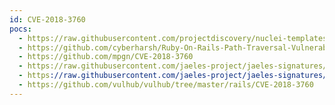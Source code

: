 ```yaml
---
id: CVE-2018-3760
pocs:
  - https://raw.githubusercontent.com/projectdiscovery/nuclei-templates/master/cves/2018/CVE-2018-3760.yaml
  - https://github.com/cyberharsh/Ruby-On-Rails-Path-Traversal-Vulnerability-CVE-2018-3760-
  - https://github.com/mpgn/CVE-2018-3760
  - https://raw.githubusercontent.com/jaeles-project/jaeles-signatures/master/cves/rails-cve-2018-3760.yaml
  - https://raw.githubusercontent.com/jaeles-project/jaeles-signatures/master/cves/rails-sprockets-info-leak-cve-2018-3760.yamlcourses:
  - https://github.com/vulhub/vulhub/tree/master/rails/CVE-2018-3760
---
```

